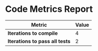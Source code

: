 # Code Metrics Report

| Metric                          | Value     |
|---------------------------------|-----------|
| **Iterations to  compile**      | 4         |
| **Iterations to pass all tests**| 2         |

